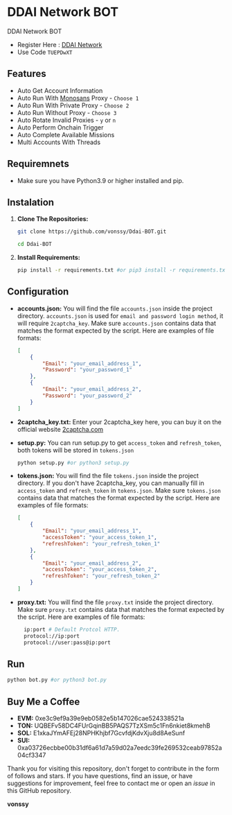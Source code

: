 # DDAI Network BOT
DDAI Network BOT

- Register Here : [DDAI Network](https://app.ddai.network/register?ref=TUEPDwXT)
- Use Code `TUEPDwXT`

## Features

  - Auto Get Account Information
  - Auto Run With [Monosans](https://raw.githubusercontent.com/monosans/proxy-list/main/proxies/all.txt) Proxy - `Choose 1`
  - Auto Run With Private Proxy - `Choose 2`
  - Auto Run Without Proxy - `Choose 3`
  - Auto Rotate Invalid Proxies - `y` or `n`
  - Auto Perform Onchain Trigger
  - Auto Complete Available Missions
  - Multi Accounts With Threads

## Requiremnets

- Make sure you have Python3.9 or higher installed and pip.

## Instalation

1. **Clone The Repositories:**
   ```bash
   git clone https://github.com/vonssy/Ddai-BOT.git
   ```
   ```bash
   cd Ddai-BOT
   ```

2. **Install Requirements:**
   ```bash
   pip install -r requirements.txt #or pip3 install -r requirements.txt
   ```

## Configuration

- **accounts.json:** You will find the file `accounts.json` inside the project directory. `accounts.json` is used for `email and password login method`, it will require `2captcha_key`. Make sure `accounts.json` contains data that matches the format expected by the script. Here are examples of file formats:
  ```json
  [
      {
          "Email": "your_email_address_1",
          "Password": "your_password_1"
      },
      {
          "Email": "your_email_address_2",
          "Password": "your_password_2"
      }
  ]
  ```

- **2captcha_key.txt:** Enter your 2captcha_key here, you can buy it on the official website [2captcha.com](https://2captcha.com/)

- **setup.py:** You can run setup.py to get `access_token` and `refresh_token`, both tokens will be stored in `tokens.json`
  ```bash
  python setup.py #or python3 setup.py
  ```

- **tokens.json:** You will find the file `tokens.json` inside the project directory. If you don't have 2captcha_key, you can manually fill in `access_token` and `refresh_token` in `tokens.json`. Make sure `tokens.json` contains data that matches the format expected by the script. Here are examples of file formats:
  ```json
  [
      {
          "Email": "your_email_address_1",
          "accessToken": "your_access_token_1",
          "refreshToken": "your_refresh_token_1"
      },
      {
          "Email": "your_email_address_2",
          "accessToken": "your_access_token_2",
          "refreshToken": "your_refresh_token_2"
      }
  ]
  ```

- **proxy.txt:** You will find the file `proxy.txt` inside the project directory. Make sure `proxy.txt` contains data that matches the format expected by the script. Here are examples of file formats:
  ```bash
    ip:port # Default Protcol HTTP.
    protocol://ip:port
    protocol://user:pass@ip:port
  ```

## Run

```bash
python bot.py #or python3 bot.py
```

## Buy Me a Coffee

- **EVM:** 0xe3c9ef9a39e9eb0582e5b147026cae524338521a
- **TON:** UQBEFv58DC4FUrGqinBB5PAQS7TzXSm5c1Fn6nkiet8kmehB
- **SOL:** E1xkaJYmAFEj28NPHKhjbf7GcvfdjKdvXju8d8AeSunf
- **SUI:** 0xa03726ecbbe00b31df6a61d7a59d02a7eedc39fe269532ceab97852a04cf3347

Thank you for visiting this repository, don't forget to contribute in the form of follows and stars.
If you have questions, find an issue, or have suggestions for improvement, feel free to contact me or open an *issue* in this GitHub repository.

**vonssy**